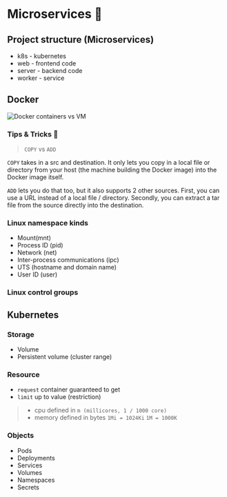 # Microservices 🌌

## Project structure (Microservices)

- k8s - kubernetes
- web - frontend code
- server - backend code
- worker - service

## Docker

![Docker containers vs VM](https://qph.fs.quoracdn.net/main-qimg-fd65ceaa71fb44ea78134bd58dcba49d.webp)

### Tips & Tricks 🤩

> `COPY` vs `ADD`

`COPY` takes in a src and destination. It only lets you copy in a local file or directory from your host (the machine building the Docker image) into the Docker image itself.

`ADD` lets you do that too, but it also supports 2 other sources. First, you can use a URL instead of a local file / directory. Secondly, you can extract a tar file from the source directly into the destination.

### Linux namespace kinds

- Mount(mnt)
- Process ID (pid)
- Network (net)
- Inter-process communications (ipc)
- UTS (hostname and domain name)
- User ID (user)

### Linux control groups

## Kubernetes

### Storage

- Volume
- Persistent volume (cluster range)

### Resource

- `request` container guaranteed to get
- `limit` up to value (restriction)

> - cpu defined in `m (millicores, 1 / 1000 core)`
> - memory defined in bytes `1Mi = 1024Ki` `1M = 1000K`

### Objects

- Pods
- Deployments
- Services
- Volumes
- Namespaces
- Secrets
